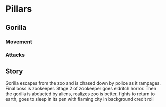 # Pillars

## Gorilla

### Movement

### Attacks



## Story

Gorilla escapes from the zoo and is chased down by police as it rampages. Final boss is zookeeper. Stage 2 of zookeeper goes eldritch horror. Then the gorilla is abducted by aliens, realizes zoo is better, fights to return to earth, goes to sleep in its pen with flaming city in background credit roll
